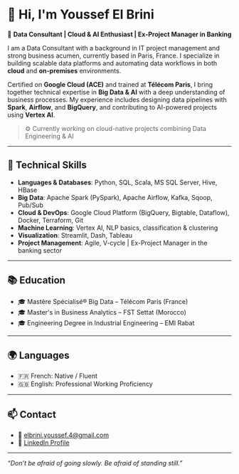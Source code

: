 # 👋 Hi, I'm Youssef El Brini

🎯 **Data Consultant | Cloud & AI Enthusiast | Ex-Project Manager in Banking**

I am a Data Consultant with a background in IT project management and strong business acumen, currently based in Paris, France. I specialize in building scalable data platforms and automating data workflows in both **cloud** and **on-premises** environments.

Certified on **Google Cloud (ACE)** and trained at **Télécom Paris**, I bring together technical expertise in **Big Data & AI** with a deep understanding of business processes. My experience includes designing data pipelines with **Spark**, **Airflow**, and **BigQuery**, and contributing to AI-powered projects using **Vertex AI**.

> ⚙️ Currently working on cloud-native projects combining Data Engineering & AI

---

## 🧰 Technical Skills

- **Languages & Databases**: Python, SQL, Scala, MS SQL Server, Hive, HBase
- **Big Data**: Apache Spark (PySpark), Apache Airflow, Kafka, Sqoop, Pub/Sub
- **Cloud & DevOps**: Google Cloud Platform (BigQuery, Bigtable, Dataflow), Docker, Terraform, Git
- **Machine Learning**: Vertex AI, NLP basics, classification & clustering
- **Visualization**: Streamlit, Dash, Tableau
- **Project Management**: Agile, V-cycle | Ex-Project Manager in the banking sector

---

## 📚 Education

- 🎓 Mastère Spécialisé® Big Data – Télécom Paris (France)
- 🎓 Master's in Business Analytics – FST Settat (Morocco)
- 🎓 Engineering Degree in Industrial Engineering – EMI Rabat

---

## 🌍 Languages

- 🇫🇷 French: Native / Fluent  
- 🇬🇧 English: Professional Working Proficiency

---

## 📫 Contact

- 📧 [elbrini.youssef.4@gmail.com](mailto:elbrini.youssef.4@gmail.com)  
- 🔗 [LinkedIn Profile](https://www.linkedin.com/in/youssef-elbrini)

---

_“Don’t be afraid of going slowly. Be afraid of standing still.”_




<!---
y0ussefElbrini/y0ussefElbrini is a ✨ special ✨ repository because its `README.md` (this file) appears on your GitHub profile.
You can click the Preview link to take a look at your changes.
--->
